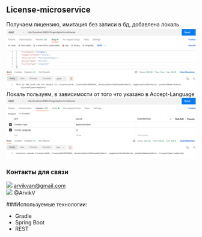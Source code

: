 ## License-microservice
Получаем лицензию, имитация без записи в бд, добавлена локаль<br>
![](img/1.png)<br>
Локаль пользуем, в зависимости от того что указано в Accept-Language
![](img/2.png)

### Контакты для связи<br>
<img src="https://img.icons8.com/clouds/100/000000/gmail-new.png" width="10"/> arvikvan@gmail.com<br>
<img src="https://img.icons8.com/color/100/000000/telegram-app--v2.png" width="10"/> @ArvikV

###Используемые технологии:
- Gradle
- Spring Boot
- REST

